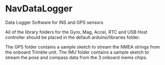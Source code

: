 # NavDataLogger
Data Logger Software for INS and GPS sensors

All of the library folders for the Gyro, Mag, Accel, RTC and USB Host controller should be placed in the default arduino/libraries folder.

The GPS folder contains a sample sketch to stream the NMEA strings from the onboard Trimble unit.
The IMU folder contains a sample sketch to stream the pose and compass data from the 3 onboard mems chips.
